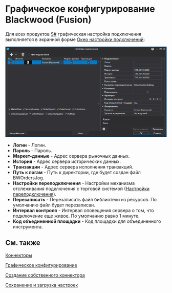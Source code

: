 # Графическое конфигурирование Blackwood (Fusion)

Для всех продуктов [S\#](StockSharpAbout.md) графическая настройка подключения выполняется в экранной форме [Окно настройки подключений](API_UI_ConnectorWindow.md):

![API GUI Settings Fusion](../images/API_GUI_Settings_Fusion.png)

- **Логин** \- Логин.
- **Пароль** \- Пароль.
- **Маркет\-данные** \- Адрес сервера рыночных данных.
- **История** \- Адрес сервера исторических данных.
- **Транзакции** \- Адрес сервера исполнения транзакций.
- **Путь к логам** \- Путь к директории, где будет создан файл BWOrdersJog.
- **Настройки переподключения** \- Настройки механизма отслеживания подключения с торговой системой ([Настройки переподключения](Reconnect.md)). 
- **Перезаписать** \- Перезаписать файл библиотеки из ресурсов. По умолчанию файл будет перезаписан.
- **Интервал контроля** \- Интервал оповещения сервера о том, что подключение еще живое. По умолчанию равно 1 минуте. 
- **Код объединенной площадки** \- Код площадки для объединенного инструмента. 

## См. также

[Коннекторы](API_Connectors.md)

[Графическое конфигурирование](API_ConnectorsUIConfiguration.md)

[Создание собственного коннектора](ConnectorCreating.md)

[Сохранение и загрузка настроек](API_Connectors_SaveConnectorSettings.md)
